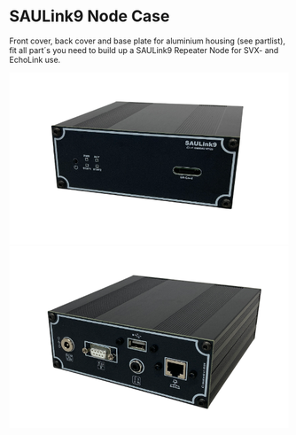 # SAULink9 Node Case
Front cover, back cover and base plate for aluminium housing (see partlist), fit all part´s you need to build up a SAULink9 Repeater Node for SVX- and EchoLink use.

![Caseoverfront](SAULink9_over_front.png)
![Caseoverback](SAULink9_over_back.png)


